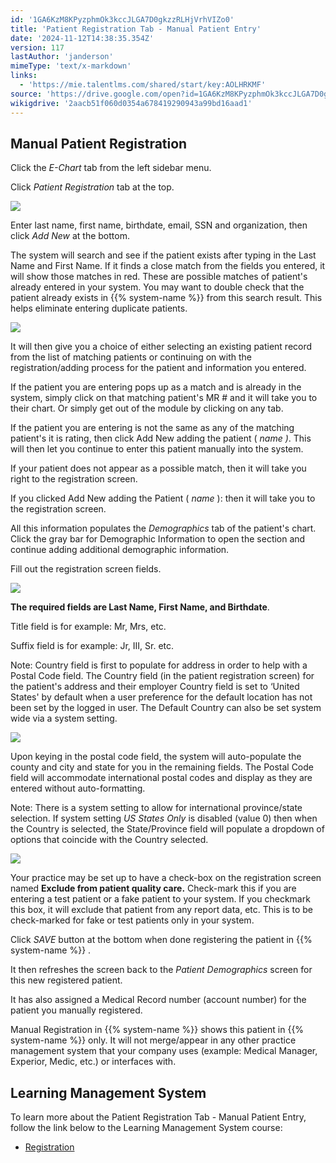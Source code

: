 ```yaml
---
id: '1GA6KzM8KPyzphmOk3kccJLGA7D0gkzzRLHjVrhVIZo0'
title: 'Patient Registration Tab - Manual Patient Entry'
date: '2024-11-12T14:38:35.354Z'
version: 117
lastAuthor: 'janderson'
mimeType: 'text/x-markdown'
links:
  - 'https://mie.talentlms.com/shared/start/key:AOLHRKMF'
source: 'https://drive.google.com/open?id=1GA6KzM8KPyzphmOk3kccJLGA7D0gkzzRLHjVrhVIZo0'
wikigdrive: '2aacb51f060d0354a678419290943a99bd16aad1'
---
```

## Manual Patient Registration

Click the *E-Chart* tab from the left sidebar menu.

Click *Patient Registration* tab at the top.

![](../patient-registration-tab-manual-patient-entry.assets/cc477755b80089f729fe4ddfed5c189b.png)

Enter last name, first name, birthdate, email, SSN and organization, then click *Add New* at the bottom.

The system will search and see if the patient exists after typing in the Last Name and First Name. If it finds a close match from the fields you entered, it will show those matches in red. These are possible matches of patient's already entered in your system. You may want to double check that the patient already exists in {{% system-name %}} from this search result. This helps eliminate entering duplicate patients.

![](../patient-registration-tab-manual-patient-entry.assets/3e5a8800ad9459433eedd7e0d2e107de.png)

It will then give you a choice of either selecting an existing patient record from the list of matching patients or continuing on with the registration/adding process for the patient and information you entered.

If the patient you are entering pops up as a match and is already in the system, simply click on that matching patient's MR # and it will take you to their chart. Or simply get out of the module by clicking on any tab.

If the patient you are entering is not the same as any of the matching patient's it is rating, then click Add New adding the patient ( *name )*. This will then let you continue to enter this patient manually into the system.

If your patient does not appear as a possible match, then it will take you right to the registration screen.

If you clicked Add New adding the Patient ( *name* ): then it will take you to the registration screen.

All this information populates the *Demographics* tab of the patient's chart. Click the gray bar for Demographic Information to open the section and continue adding additional demographic information.

Fill out the registration screen fields.

![](../patient-registration-tab-manual-patient-entry.assets/1b12b60e4298cb29b10196b2a17af523.png)

**The required fields are Last Name, First Name, and Birthdate**.

Title field is for example: Mr, Mrs, etc.

Suffix field is for example: Jr, III, Sr. etc.

Note: Country field is first to populate for address in order to help with a Postal Code field. The Country field (in the patient registration screen) for the patient's address and their employer Country field is set to ‘United States' by default when a user preference for the default location has not been set by the logged in user. The Default Country can also be set system wide via a system setting.

![](../patient-registration-tab-manual-patient-entry.assets/cbdfffaf5e5c3fd20b7a5654ddb6713b.png)

Upon keying in the postal code field, the system will auto-populate the county and city and state for you in the remaining fields. The Postal Code field will accommodate international postal codes and display as they are entered without auto-formatting.

Note: There is a system setting to allow for international province/state selection. If system setting *US States Only* is disabled (value 0) then when the Country is selected, the State/Province field will populate a dropdown of options that coincide with the Country selected.

![](../patient-registration-tab-manual-patient-entry.assets/bc697fa6633306ff7df856a80272f98d.png)

Your practice may be set up to have a check-box on the registration screen named **Exclude from patient quality care.** Check-mark this if you are entering a test patient or a fake patient to your system. If you checkmark this box, it will exclude that patient from any report data, etc. This is to be check-marked for fake or test patients only in your system.

Click *SAVE* button at the bottom when done registering the patient in {{% system-name %}} .

It then refreshes the screen back to the *Patient Demographics* screen for this new registered patient.

It has also assigned a Medical Record number (account number) for the patient you manually registered.

Manual Registration in {{% system-name %}} shows this patient in {{% system-name %}} only. It will not merge/appear in any other practice management system that your company uses (example: Medical Manager, Experior, Medic, etc.) or interfaces with.

## Learning Management System

To learn more about the Patient Registration Tab - Manual Patient Entry, follow the link below to the Learning Management System course:

* [Registration](https://mie.talentlms.com/shared/start/key:AOLHRKMF)
